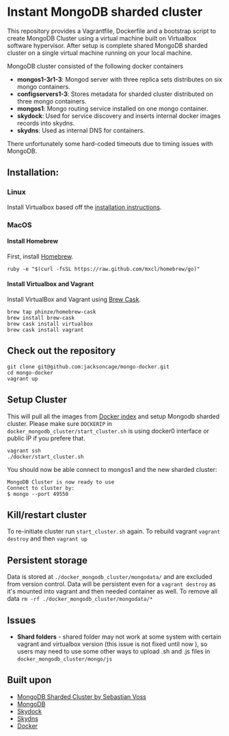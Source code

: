 # Instant MongoDB sharded cluster
This repository provides a Vagrantfile, Dockerfile and a bootstrap script to create MongoDB Cluster using a virtual machine built on Virtualbox software hypervisor. After setup is complete shared MongoDB sharded cluster on a single virtual machine running on your local machine.

MongoDB cluster consisted of the following docker containers

 - **mongos1-3r1-3**: Mongod server with three replica sets distributes on six mongo containers.
 - **configservers1-3**: Stores metadata for sharded cluster distributed on three mongo containers.
 - **mongos1**:	Mongo routing service installed on one mongo container.
 - **skydock**:	Used for service discovery and inserts internal docker images records into skydns.
 - **skydns**: Used as internal DNS for containers.

There unfortunately some hard-coded timeouts due to timing issues with MongoDB.

## Installation:

### Linux
Install Virtualbox based off the [installation instructions](https://www.virtualbox.org/wiki/Linux_Downloads).

### MacOS

#### Install Homebrew
First, install [Homebrew](http://brew.sh/).

	ruby -e "$(curl -fsSL https://raw.github.com/mxcl/homebrew/go)"

#### Install Virtualbox and Vagrant
Install VirtualBox and Vagrant using [Brew Cask](https://github.com/phinze/homebrew-cask).

	brew tap phinze/homebrew-cask
	brew install brew-cask
	brew cask install virtualbox
	brew cask install vagrant

## Check out the repository

	git clone git@github.com:jacksoncage/mongo-docker.git
	cd mongo-docker
	vagrant up

## Setup Cluster
This will pull all the images from [Docker index](https://index.docker.io/u/jacksoncage/mongo/) and setup Mongodb sharded cluster. Please make sure `DOCKERIP` in `docker_mongodb_cluster/start_cluster.sh` is using docker0 interface or public IP if you prefere that.

	vagrant ssh
	./docker/start_cluster.sh

You should now be able connect to mongos1 and the new sharded cluster:

	MongoDB Cluster is now ready to use
	Connect to cluster by:
	$ mongo --port 49550


## Kill/restart cluster
To re-initiate cluster run `start_cluster.sh` again. To rebuild vagrant `vagrant destroy` and then `vagrant up`


## Persistent storage
Data is stored at `./docker_mongodb_cluster/mongodata/` and are excluded from version control. Data will be persistent even for a `vagrant destroy` as it's mounted into vagrant and then needed container as well. To remove all data `rm -rf ./docker_mongodb_cluster/mongodata/*`

## Issues
 - **Shard folders** - shared folder may not work at some system with certain vagrant and virtualbox version (this issue is not fixed until now ), so users may need to use some other ways to upload .sh and .js files in `docker_mongodb_cluster/mongo/js`


## Built upon
 - [MongoDB Sharded Cluster by Sebastian Voss](https://github.com/sebastianvoss/docker)
 - [MongoDB](http://www.mongodb.org/)
 - [Skydock](https://github.com/crosbymichael/skydock)
 - [Skydns](https://github.com/skynetservices/skydns)
 - [Docker](https://github.com/dotcloud/docker/)
